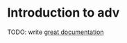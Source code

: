 # Introduction to adv

TODO: write [great documentation](http://jacobian.org/writing/what-to-write/)
